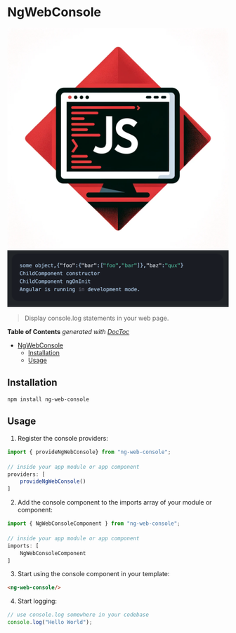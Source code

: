 # NgWebConsole

![](https://raw.githubusercontent.com/kreuzerk/ng-web-console/main/docs/logo.webp)
![](https://raw.githubusercontent.com/kreuzerk/ng-web-console/main/docs/preview.png)

> Display console.log statements in your web page.

<!-- START doctoc generated TOC please keep comment here to allow auto update -->
<!-- DON'T EDIT THIS SECTION, INSTEAD RE-RUN doctoc TO UPDATE -->
**Table of Contents**  *generated with [DocToc](https://github.com/thlorenz/doctoc)*

- [NgWebConsole](#ngwebconsole)
  - [Installation](#installation)
  - [Usage](#usage)

<!-- END doctoc generated TOC please keep comment here to allow auto update -->


## Installation

```bash
npm install ng-web-console
```

## Usage
1. Register the console providers:

```typescript
import { provideNgWebConsole} from "ng-web-console";

// inside your app module or app component
providers: [
    provideNgWebConsole()
]
```

2. Add the console component to the imports array of your module or component:

```typescript
import { NgWebConsoleComponent } from "ng-web-console";

// inside your app module or app component
imports: [
    NgWebConsoleComponent
]
```

3. Start using the console component in your template:

```html
<ng-web-console/>
```

4. Start logging:

```typescript
// use console.log somewhere in your codebase 
console.log("Hello World");
```
